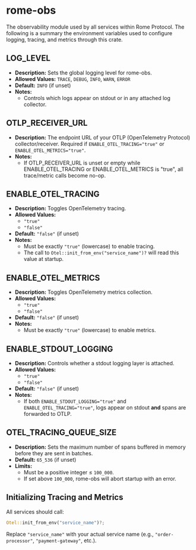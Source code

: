# rome-obs

The observability module used by all services within Rome Protocol. 
The following is a summary the environment variables used to configure logging, tracing, and metrics through this crate. 

## LOG_LEVEL

* **Description:** Sets the global logging level for rome-obs.
* **Allowed Values:** `TRACE`, `DEBUG`, `INFO`, `WARN`, `ERROR`
* **Default:** `INFO` (if unset)
* **Notes:**
  * Controls which logs appear on stdout or in any attached log collector.

## OTLP_RECEIVER_URL

* **Description:** The endpoint URL of your OTLP (OpenTelemetry Protocol) collector/receiver. Required if `ENABLE_OTEL_TRACING="true"` or `ENABLE_OTEL_METRICS="true"`.
* **Notes:**
  * If OTLP_RECEIVER_URL is unset or empty while ENABLE_OTEL_TRACING or ENABLE_OTEL_METRICS is "true", all trace/metric calls become no-op.

## ENABLE_OTEL_TRACING

* **Description:** Toggles OpenTelemetry tracing.
* **Allowed Values:**
  * `"true"`
  * `"false"` 
* **Default:** `"false"` (if unset)
* **Notes:**
  * Must be exactly `"true"` (lowercase) to enable tracing.
  * The call to `Otel::init_from_env("service_name")?` will read this value at startup.

## ENABLE_OTEL_METRICS

* **Description:** Toggles OpenTelemetry metrics collection.
* **Allowed Values:**
  * `"true"` 
  * `"false"`
* **Default:** `"false"` (if unset)
* **Notes:**
  * Must be exactly `"true"` (lowercase) to enable metrics.

## ENABLE_STDOUT_LOGGING

* **Description:** Controls whether a stdout logging layer is attached.
* **Allowed Values:**
  * `"true"`
  * `"false"`
* **Default:** `"false"` (if unset)
* **Notes:**
  * If both `ENABLE_STDOUT_LOGGING="true"` and `ENABLE_OTEL_TRACING="true"`, logs appear on stdout **and** spans are forwarded to OTLP.

## OTEL_TRACING_QUEUE_SIZE

* **Description:** Sets the maximum number of spans buffered in memory before they are sent in batches.
* **Default:** `65_536` (if unset)
* **Limits:**
  * Must be a positive integer ≤ `100_000`.
  * If set above `100_000`, rome-obs will abort startup with an error.

## Initializing Tracing and Metrics

All services should call:

```rust
Otel::init_from_env("service_name")?;
```

Replace `"service_name"` with your actual service name (e.g., `"order-processor"`, `"payment-gateway"`, etc.).
